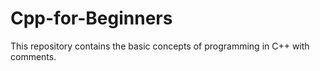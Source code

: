 # Cpp-for-Beginners
This repository contains the basic concepts of programming in C++ with comments.
